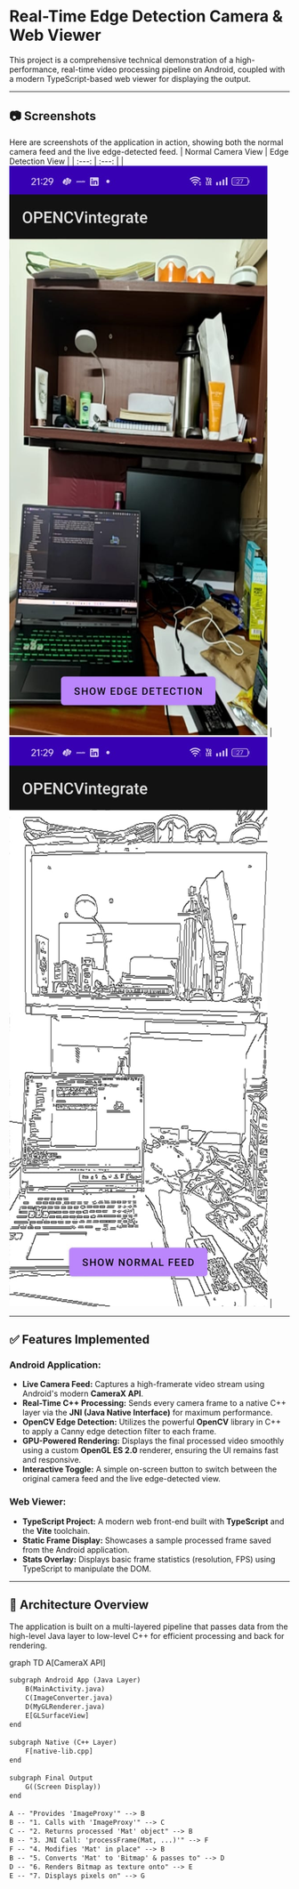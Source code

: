 # Real-Time Edge Detection Camera & Web Viewer

This project is a comprehensive technical demonstration of a high-performance, real-time video processing pipeline on Android, coupled with a modern TypeScript-based web viewer for displaying the output.

---

## 📷 Screenshots

Here are screenshots of the application in action, showing both the normal camera feed and the live edge-detected feed.
| Normal Camera View | Edge Detection View |
| :---: | :---: |
| ![Normal Camera Feed](screenshhots/edgecamerafeed.jpeg) | ![Edge Detection Feed](screenshhots/realcamerafeed.jpeg) |


---

## ✅ Features Implemented

### **Android Application:**

* **Live Camera Feed:** Captures a high-framerate video stream using Android's modern **CameraX API**.
* **Real-Time C++ Processing:** Sends every camera frame to a native C++ layer via the **JNI (Java Native Interface)** for maximum performance.
* **OpenCV Edge Detection:** Utilizes the powerful **OpenCV** library in C++ to apply a Canny edge detection filter to each frame.
* **GPU-Powered Rendering:** Displays the final processed video smoothly using a custom **OpenGL ES 2.0** renderer, ensuring the UI remains fast and responsive.
* **Interactive Toggle:** A simple on-screen button to switch between the original camera feed and the live edge-detected view.

### **Web Viewer:**

* **TypeScript Project:** A modern web front-end built with **TypeScript** and the **Vite** toolchain.
* **Static Frame Display:** Showcases a sample processed frame saved from the Android application.
* **Stats Overlay:** Displays basic frame statistics (resolution, FPS) using TypeScript to manipulate the DOM.

---

## 🧠 Architecture Overview

The application is built on a multi-layered pipeline that passes data from the high-level Java layer to low-level C++ for efficient processing and back for rendering.

graph TD
A[CameraX API]

    subgraph Android App (Java Layer)
        B(MainActivity.java)
        C(ImageConverter.java)
        D(MyGLRenderer.java)
        E[GLSurfaceView]
    end

    subgraph Native (C++ Layer)
        F[native-lib.cpp]
    end

    subgraph Final Output
        G((Screen Display))
    end

    A -- "Provides 'ImageProxy'" --> B
    B -- "1. Calls with 'ImageProxy'" --> C
    C -- "2. Returns processed 'Mat' object" --> B
    B -- "3. JNI Call: 'processFrame(Mat, ...)'" --> F
    F -- "4. Modifies 'Mat' in place" --> B
    B -- "5. Converts 'Mat' to 'Bitmap' & passes to" --> D
    D -- "6. Renders Bitmap as texture onto" --> E
    E -- "7. Displays pixels on" --> G
